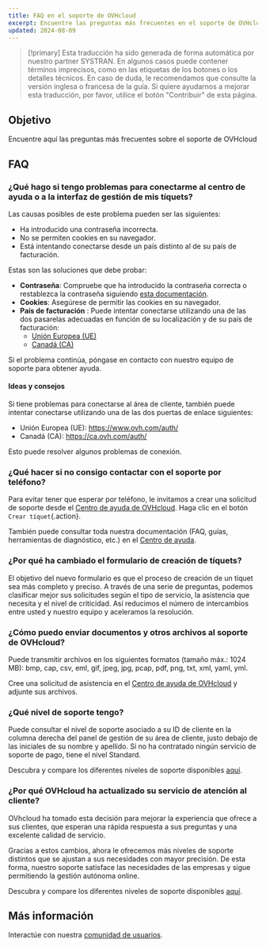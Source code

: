 ```yaml
---
title: FAQ en el soporte de OVHcloud
excerpt: Encuentre las preguntas más frecuentes en el soporte de OVHcloud
updated: 2024-08-09
---
```


> [!primary]
> Esta traducción ha sido generada de forma automática por nuestro partner SYSTRAN. En algunos casos puede contener términos imprecisos, como en las etiquetas de los botones o los detalles técnicos. En caso de duda, le recomendamos que consulte la versión inglesa o francesa de la guía. Si quiere ayudarnos a mejorar esta traducción, por favor, utilice el botón "Contribuir" de esta página.
>

## Objetivo

Encuentre aquí las preguntas más frecuentes sobre el soporte de OVHcloud

<a name="sso"></a>

## FAQ

### ¿Qué hago si tengo problemas para conectarme al centro de ayuda o a la interfaz de gestión de mis tíquets?

Las causas posibles de este problema pueden ser las siguientes:

- Ha introducido una contraseña incorrecta.
- No se permiten cookies en su navegador.
- Está intentando conectarse desde un país distinto al de su país de facturación.

Estas son las soluciones que debe probar:

- **Contraseña**: Compruebe que ha introducido la contraseña correcta o restablezca la contraseña siguiendo [esta documentación](/pages/account_and_service_management/account_information/manage-ovh-password#lost-password).
- **Cookies**: Asegúrese de permitir las cookies en su navegador.
- **País de facturación** : Puede intentar conectarse utilizando una de las dos pasarelas adecuadas en función de su localización y de su país de facturación:
    - [Unión Europea (UE)](https://help.ovhcloud.com/login_with_sso.do?glide_sso_id=5e9c81e66886e8901e111f908472f1e2)
    - [Canadá (CA)](http://help.ovhcloud.com/login_with_sso.do?glide_sso_id=e6292c24e02bb050476bf14567ec5ef1)

Si el problema continúa, póngase en contacto con nuestro equipo de soporte para obtener ayuda.

#### Ideas y consejos

Si tiene problemas para conectarse al área de cliente, también puede intentar conectarse utilizando una de las dos puertas de enlace siguientes:

- Unión Europea (UE): <https://www.ovh.com/auth/>
- Canadá (CA): <https://ca.ovh.com/auth/>

Esto puede resolver algunos problemas de conexión.

### ¿Qué hacer si no consigo contactar con el soporte por teléfono?

Para evitar tener que esperar por teléfono, le invitamos a crear una solicitud de soporte desde el [Centro de ayuda de OVHcloud](https://help.ovhcloud.com/csm?id=csm_get_help). Haga clic en el botón `Crear tíquet`{.action}.

También puede consultar toda nuestra documentación (FAQ, guías, herramientas de diagnóstico, etc.) en el [Centro de ayuda](https://help.ovhcloud.com/csm/es-es-documentation?id=kb_home). 

### ¿Por qué ha cambiado el formulario de creación de tíquets?

El objetivo del nuevo formulario es que el proceso de creación de un tíquet sea más completo y preciso. A través de una serie de preguntas, podemos clasificar mejor sus solicitudes según el tipo de servicio, la asistencia que necesita y el nivel de criticidad. Así reducimos el número de intercambios entre usted y nuestro equipo y aceleramos la resolución.

### ¿Cómo puedo enviar documentos y otros archivos al soporte de OVHcloud?

Puede transmitir archivos en los siguientes formatos (tamaño máx.: 1024 MB): bmp, cap, csv, eml, gif, jpeg, jpg, pcap, pdf, png, txt, xml, yaml, yml.

Cree una solicitud de asistencia en el [Centro de ayuda de OVHcloud](https://help.ovhcloud.com/csm?id=csm_get_help) y adjunte sus archivos.

### ¿Qué nivel de soporte tengo?

Puede consultar el nivel de soporte asociado a su ID de cliente en la columna derecha del panel de gestión de su área de cliente, justo debajo de las iniciales de su nombre y apellido. Si no ha contratado ningún servicio de soporte de pago, tiene el nivel Standard.

Descubra y compare los diferentes niveles de soporte disponibles [aquí](/links/support).

### ¿Por qué OVHcloud ha actualizado su servicio de atención al cliente?

OVhcloud ha tomado esta decisión para mejorar la experiencia que ofrece a sus clientes, que esperan una rápida respuesta a sus preguntas y una excelente calidad de servicio.

Gracias a estos cambios, ahora le ofrecemos más niveles de soporte distintos que se ajustan a sus necesidades con mayor precisión. De esta forma, nuestro soporte satisface las necesidades de las empresas y sigue permitiendo la gestión autónoma online.

Descubra y compare los diferentes niveles de soporte disponibles [aquí](/links/support).

## Más información

Interactúe con nuestra [comunidad de usuarios](/links/community).
